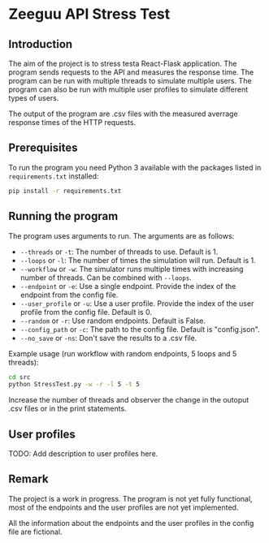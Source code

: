 # Zeeguu API Stress Test

## Introduction

The aim of the project is to stress testa React-Flask application. The program sends requests to the API and measures the response time. The program can be run with multiple threads to simulate multiple users. The program can also be run with multiple user profiles to simulate different types of users.

The output of the program are .csv files with the measured averrage response times of the HTTP requests.

## Prerequisites

To run the program you need Python 3 available with the packages listed in `requirements.txt` installed:

```bash
pip install -r requirements.txt
```

## Running the program

The program uses arguments to run. The arguments are as follows:

- `--threads` or `-t`: The number of threads to use. Default is 1.
- `--loops` or `-l`: The number of times the simulation will run. Default is 1.
- `--workflow` or `-w`: The simulator runs multiple times with increasing number of threads. Can be combined with `--loops`.
- `--endpoint` or `-e`: Use a single endpoint. Provide the index of the endpoint from the config file.
- `--user_profile` or `-u`: Use a user profile. Provide the index of the user profile from the config file. Default is 0.
- `--random` or `-r`: Use random endpoints. Default is False.
- `--config_path` or `-c`: The path to the config file. Default is "config.json".
- `--no_save` or `-ns`: Don't save the results to a .csv file.

Example usage (run workflow with random endpoints, 5 loops and 5 threads):

```bash
cd src
python StressTest.py -w -r -l 5 -t 5
```

Increase the number of threads and observer the change in the outoput .csv files or in the print statements.

## User profiles

TODO:
Add description to user profiles here.

## Remark

The project is a work in progress. The program is not yet fully functional, most of the endpoints and the user profiles are not yet implemented.

All the information about the endpoints and the user profiles in the config file are fictional.
